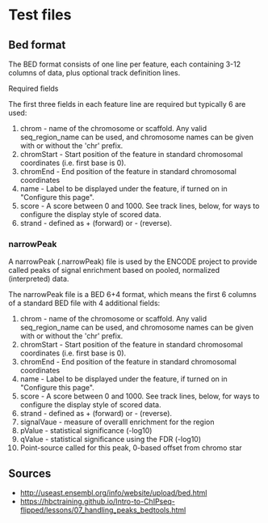 # Test files

## Bed format
The BED format consists of one line per feature, each containing 3-12 columns of data, plus optional track definition lines.

Required fields

The first three fields in each feature line are required but typically 6 are used:

1. chrom - name of the chromosome or scaffold. Any valid seq_region_name can be used, and chromosome names can be given with or without the 'chr' prefix.
2. chromStart - Start position of the feature in standard chromosomal coordinates (i.e. first base is 0).
3. chromEnd - End position of the feature in standard chromosomal coordinates
4. name - Label to be displayed under the feature, if turned on in "Configure this page".
5. score - A score between 0 and 1000. See track lines, below, for ways to configure the display style of scored data.
6. strand - defined as + (forward) or - (reverse).

### narrowPeak

A narrowPeak (.narrowPeak) file is used by the ENCODE project to provide called peaks of signal enrichment based on pooled, normalized (interpreted) data. 

The narrowPeak file is a BED 6+4 format, which means the first 6 columns of a standard BED file with 4 additional fields:

1. chrom - name of the chromosome or scaffold. Any valid seq_region_name can be used, and chromosome names can be given with or without the 'chr' prefix.
2. chromStart - Start position of the feature in standard chromosomal coordinates (i.e. first base is 0).
3. chromEnd - End position of the feature in standard chromosomal coordinates
4. name - Label to be displayed under the feature, if turned on in "Configure this page".
5. score - A score between 0 and 1000. See track lines, below, for ways to configure the display style of scored data.
6. strand - defined as + (forward) or - (reverse).
7. signalVaue - measure of  overalll enrichment for the region
8. pValue - statistical significance (-log10)
9. qValue - statistical significance using the FDR (-log10)
10. Point-source called for this peak, 0-based offset from chromo star


## Sources
* http://useast.ensembl.org/info/website/upload/bed.html
* https://hbctraining.github.io/Intro-to-ChIPseq-flipped/lessons/07_handling_peaks_bedtools.html
